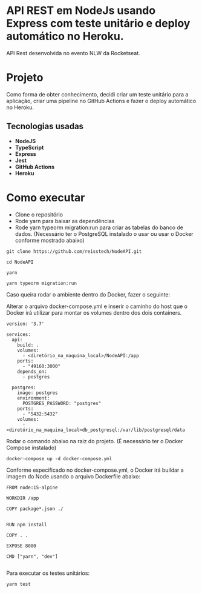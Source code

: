 # API REST em NodeJs usando Express com teste unitário e deploy automático no Heroku.

API Rest desenvolvida no evento NLW da Rocketseat.

# Projeto

Como forma de obter conhecimento, decidi criar um teste unitário para a aplicação, criar uma pipeline no GitHub Actions e fazer o deploy automático no Heroku.

## Tecnologias usadas

* **NodeJS**
* **TypeScript**
*  **Express**
*  **Jest**
*  **GitHub Actions**
* **Heroku**

# Como executar

* Clone o repositório
* Rode yarn para baixar as dependências
* Rode yarn typeorm migration:run para criar as tabelas do banco de dados. (Necessário ter o PostgreSQL instalado o usar ou usar o Docker conforme mostrado abaixo)

```
git clone https://github.com/reisstech/NodeAPI.git

cd NodeAPI

yarn

yarn typeorm migration:run
```
Caso queira rodar o ambiente dentro do Docker, fazer o seguinte:

Alterar o arquivo docker-compose.yml e inserir o caminho do host que o Docker irá utilizar para montar os volumes dentro dos dois containers.

```
version: '3.7'

services:
  api:
    build: .
    volumes: 
      - <diretório_na_maquina_local>/NodeAPI:/app
    ports: 
      - "49160:3000"
    depends_on: 
      - postgres

  postgres:
    image: postgres
    environment:
      POSTGRES_PASSWORD: "postgres"
    ports:
      - "5432:5432"
    volumes:
      - <diretório_na_maquina_local>db_postgresql:/var/lib/postgresql/data

```

Rodar o comando abaixo na raiz do projeto. (É necessário ter o Docker Compose instalado) 

```
docker-compose up -d docker-compose.yml
```
Conforme especificado no docker-compose.yml, o Docker irá buildar a imagem do Node usando o arquivo Dockerfile abaixo:

```
FROM node:15-alpine

WORKDIR /app

COPY package*.json ./

 
RUN npm install 

COPY . .

EXPOSE 8080

CMD ["yarn", "dev"]


```

Para executar os testes unitários:

```
yarn test
```


